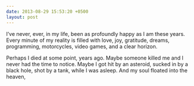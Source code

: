 ```yaml
---
date: 2013-08-29 15:53:20 +0500
layout: post
---
```

I’ve never, ever, in my life, been as profoundly happy as I am these years. Every minute of my reality is filled with love, joy, gratitude, dreams, programming, motorcycles, video games, and a clear horizon.

Perhaps I died at some point, years ago. Maybe someone killed me and I never had the time to notice. Maybe I got hit by an asteroid, sucked in by a black hole, shot by a tank, while I was asleep. And my soul floated into the heaven, 
